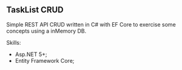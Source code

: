 ## TaskList CRUD

Simple REST API CRUD written in C# with EF Core to exercise some concepts using a inMemory DB.

Skills: 
- Asp.NET 5+;
- Entity Framework Core;

